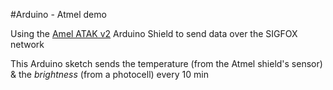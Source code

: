 #Arduino - Atmel demo

Using the [Amel ATAK v2](http://www.atmel.com/tools/atak55002-v2.aspx) Arduino Shield to send data over the SIGFOX network

This Arduino sketch sends the temperature (from the Atmel shield's sensor) & the _brightness_ (from a photocell) every 10 min
